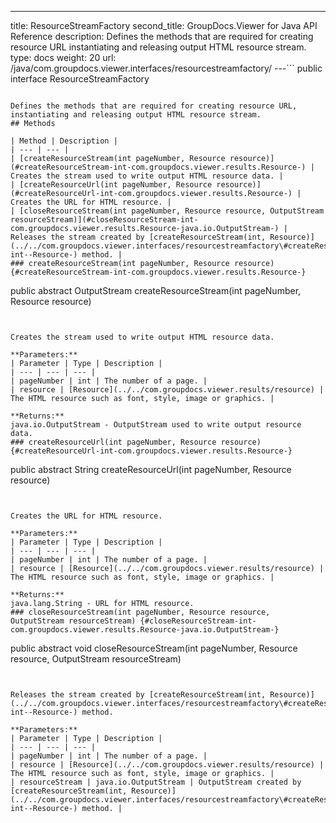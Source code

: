 ---
title: ResourceStreamFactory
second_title: GroupDocs.Viewer for Java API Reference
description: Defines the methods that are required for creating resource URL instantiating and releasing output HTML resource stream.
type: docs
weight: 20
url: /java/com.groupdocs.viewer.interfaces/resourcestreamfactory/
---```
public interface ResourceStreamFactory
```

Defines the methods that are required for creating resource URL, instantiating and releasing output HTML resource stream.
## Methods

| Method | Description |
| --- | --- |
| [createResourceStream(int pageNumber, Resource resource)](#createResourceStream-int-com.groupdocs.viewer.results.Resource-) | Creates the stream used to write output HTML resource data. |
| [createResourceUrl(int pageNumber, Resource resource)](#createResourceUrl-int-com.groupdocs.viewer.results.Resource-) | Creates the URL for HTML resource. |
| [closeResourceStream(int pageNumber, Resource resource, OutputStream resourceStream)](#closeResourceStream-int-com.groupdocs.viewer.results.Resource-java.io.OutputStream-) | Releases the stream created by [createResourceStream(int, Resource)](../../com.groupdocs.viewer.interfaces/resourcestreamfactory\#createResourceStream-int--Resource-) method. |
### createResourceStream(int pageNumber, Resource resource) {#createResourceStream-int-com.groupdocs.viewer.results.Resource-}
```
public abstract OutputStream createResourceStream(int pageNumber, Resource resource)
```


Creates the stream used to write output HTML resource data.

**Parameters:**
| Parameter | Type | Description |
| --- | --- | --- |
| pageNumber | int | The number of a page. |
| resource | [Resource](../../com.groupdocs.viewer.results/resource) | The HTML resource such as font, style, image or graphics. |

**Returns:**
java.io.OutputStream - OutputStream used to write output resource data.
### createResourceUrl(int pageNumber, Resource resource) {#createResourceUrl-int-com.groupdocs.viewer.results.Resource-}
```
public abstract String createResourceUrl(int pageNumber, Resource resource)
```


Creates the URL for HTML resource.

**Parameters:**
| Parameter | Type | Description |
| --- | --- | --- |
| pageNumber | int | The number of a page. |
| resource | [Resource](../../com.groupdocs.viewer.results/resource) | The HTML resource such as font, style, image or graphics. |

**Returns:**
java.lang.String - URL for HTML resource.
### closeResourceStream(int pageNumber, Resource resource, OutputStream resourceStream) {#closeResourceStream-int-com.groupdocs.viewer.results.Resource-java.io.OutputStream-}
```
public abstract void closeResourceStream(int pageNumber, Resource resource, OutputStream resourceStream)
```


Releases the stream created by [createResourceStream(int, Resource)](../../com.groupdocs.viewer.interfaces/resourcestreamfactory\#createResourceStream-int--Resource-) method.

**Parameters:**
| Parameter | Type | Description |
| --- | --- | --- |
| pageNumber | int | The number of a page. |
| resource | [Resource](../../com.groupdocs.viewer.results/resource) | The HTML resource such as font, style, image or graphics. |
| resourceStream | java.io.OutputStream | OutputStream created by [createResourceStream(int, Resource)](../../com.groupdocs.viewer.interfaces/resourcestreamfactory\#createResourceStream-int--Resource-) method. |

